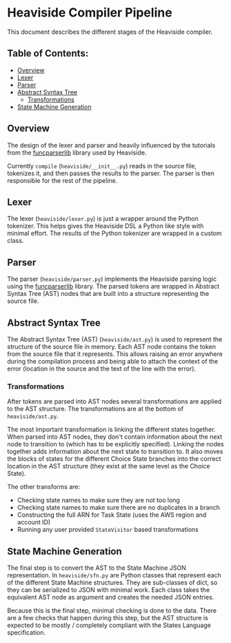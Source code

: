 # Heaviside Compiler Pipeline

This document describes the different stages of the Heaviside compiler.

## Table of Contents:

 * [Overview](#Overview)
 * [Lexer](#Lexer)
 * [Parser](#Parser)
 * [Abstract Syntax Tree](#Abstract-Syntax-Tree)
   - [Transformations](#Transformations)
 * [State Machine Generation](#State-Machine-Generation)

## Overview
The design of the lexer and parser and heavily influenced by the tutorials from
the [funcparserlib](https://github.com/vlasovskikh/funcparserlib) library used
by Heaviside.

Currently `compile` (`heaviside/__init__.py`) reads in the source file,
tokenizes it, and then passes the results to the parser. The parser is then
responsible for the rest of the pipeline.

## Lexer
The lexer (`heaviside/lexer.py`) is just a wrapper around the Python tokenizer.
This helps gives the Heaviside DSL a Python like style with minimal effort. The
results of the Python tokenizer are wrapped in a custom class.

## Parser
The parser (`heaviside/parser.py`) implements the Heaviside parsing logic
using the [funcparserlib](https://github.com/vlasovskikh/funcparserlib) library.
The parsed tokens are wrapped in Abstract Syntax Tree (AST) nodes that are built
into a structure representing the source file.

## Abstract Syntax Tree
The Abstract Syntax Tree (AST) (`heaviside/ast.py`) is used to represent the
structure of the source file in memory. Each AST node contains the token from
the source file that it represents. This allows raising an error anywhere
during the compilation process and being able to attach the context of the
error (location in the source and the text of the line with the error).

### Transformations
After tokens are parsed into AST nodes several transformations are applied to
the AST structure. The transformations are at the bottom of `heaviside/ast.py`.

The most important transformation is linking the different states together.
When parsed into AST nodes, they don't contain information about the next node
to transition to (which has to be explicitly specified). Linking the nodes
together adds information about the next state to transition to. It also moves
the blocks of states for the different Choice State branches into the correct
location in the AST structure (they exist at the same level as the Choice State).

The other transforms are:
 * Checking state names to make sure they are not too long
 * Checking state names to make sure there are no duplicates in a branch
 * Constructing the full ARN for Task State (uses the AWS region and account ID)
 * Running any user provided `StateVisitor` based transformations

## State Machine Generation
The final step is to convert the AST to the State Machine JSON representation.
In `heaviside/sfn.py` are Python classes that represent each of the different
State Machine structures. They are sub-classes of dict, so they can be
serialized to JSON with minimal work. Each class takes the equivalent AST node
as argument and creates the needed JSON entries.

Because this is the final step, minimal checking is done to the data. There are
a few checks that happen during this step, but the AST structure is expected to
be mostly / completely compliant with the States Language specification.

